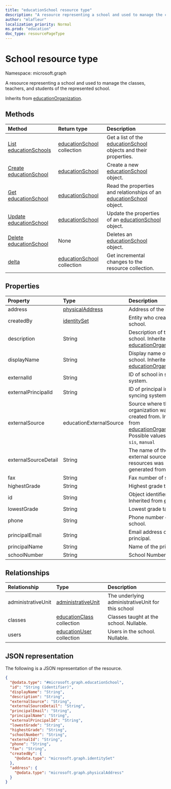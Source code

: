```yaml
---
title: "educationSchool resource type"
description: "A resource representing a school and used to manage the classes, teachers, and students of the represented school.  "
author: "mlafleur"
localization_priority: Normal
ms.prod: "education"
doc_type: resourcePageType
---
```


# School resource type

Namespace: microsoft.graph

A resource representing a school and used to manage the classes, teachers, and students of the represented school.

Inherits from [educationOrganization](../resources/educationorganization.md).

## Methods

| Method                                                     | Return type                                                   | Description                                                                                            |
| :--------------------------------------------------------- | :------------------------------------------------------------ | :----------------------------------------------------------------------------------------------------- |
| [List educationSchools](../api/educationschool-list.md)    | [educationSchool](../resources/educationschool.md) collection | Get a list of the [educationSchool](../resources/educationschool.md) objects and their properties.     |
| [Create educationSchool](../api/educationschool-create.md) | [educationSchool](../resources/educationschool.md)            | Create a new [educationSchool](../resources/educationschool.md) object.                                |
| [Get educationSchool](../api/educationschool-get.md)       | [educationSchool](../resources/educationschool.md)            | Read the properties and relationships of an [educationSchool](../resources/educationschool.md) object. |
| [Update educationSchool](../api/educationschool-update.md) | [educationSchool](../resources/educationschool.md)            | Update the properties of an [educationSchool](../resources/educationschool.md) object.                 |
| [Delete educationSchool](../api/educationschool-delete.md) | None                                                          | Deletes an [educationSchool](../resources/educationschool.md) object.                                  |
| [delta](../api/educationschool-delta.md)                   | [educationSchool](../resources/educationschool.md) collection | Get incremental changes to the resource collection.                                                    |

## Properties

| Property             | Type                                               | Description                                                                                                                                                          |
| :------------------- | :------------------------------------------------- | :------------------------------------------------------------------------------------------------------------------------------------------------------------------- |
| address              | [physicalAddress](../resources/physicaladdress.md) | Address of the school.                                                                                                                                               |
| createdBy            | [identitySet](../resources/identityset.md)         | Entity who created the school.                                                                                                                                       |
| description          | String                                             | Description of the school. Inherited from [educationOrganization](../resources/educationorganization.md)                                                             |
| displayName          | String                                             | Display name of the school. Inherited from [educationOrganization](../resources/educationorganization.md)                                                            |
| externalId           | String                                             | ID of school in syncing system.                                                                                                                                      |
| externalPrincipalId  | String                                             | ID of principal in syncing system.                                                                                                                                   |
| externalSource       | educationExternalSource                            | Source where this organization was created from. Inherited from [educationOrganization](../resources/educationorganization.md). Possible values are: `sis`, `manual` |
| externalSourceDetail | String                                             | The name of the external source this resources was generated from.                                                                                                   |
| fax                  | String                                             | Fax number of school.                                                                                                                                                |
| highestGrade         | String                                             | Highest grade taught.                                                                                                                                                |
| id                   | String                                             | Object identifier. Inherited from [entity](../resources/entity.md)                                                                                                   |
| lowestGrade          | String                                             | Lowest grade taught.                                                                                                                                                 |
| phone                | String                                             | Phone number of school.                                                                                                                                              |
| principalEmail       | String                                             | Email address of the principal.                                                                                                                                      |
| principalName        | String                                             | Name of the principal.                                                                                                                                               |
| schoolNumber         | String                                             | School Number.                                                                                                                                                       |

## Relationships

| Relationship       | Type                                                        | Description                                       |
| :----------------- | :---------------------------------------------------------- | :------------------------------------------------ |
| administrativeUnit | [administrativeUnit](../resources/administrativeunit.md)    | The underlying administrativeUnit for this school |
| classes            | [educationClass](../resources/educationclass.md) collection | Classes taught at the school. Nullable.           |
| users              | [educationUser](../resources/educationuser.md) collection   | Users in the school. Nullable.                    |

## JSON representation

The following is a JSON representation of the resource.

<!-- {
  "blockType": "resource",
  "keyProperty": "id",
  "@odata.type": "microsoft.graph.educationSchool",
  "baseType": "microsoft.graph.educationOrganization",
  "openType": false
}
-->

```json
{
  "@odata.type": "#microsoft.graph.educationSchool",
  "id": "String (identifier)",
  "displayName": "String",
  "description": "String",
  "externalSource": "String",
  "externalSourceDetail": "String",
  "principalEmail": "String",
  "principalName": "String",
  "externalPrincipalId": "String",
  "lowestGrade": "String",
  "highestGrade": "String",
  "schoolNumber": "String",
  "externalId": "String",
  "phone": "String",
  "fax": "String",
  "createdBy": {
    "@odata.type": "microsoft.graph.identitySet"
  },
  "address": {
    "@odata.type": "microsoft.graph.physicalAddress"
  }
}
```
